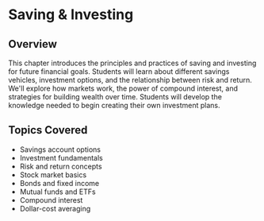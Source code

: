 # Saving & Investing

## Overview

This chapter introduces the principles and practices of saving and investing for future financial goals. Students will learn about different savings vehicles, investment options, and the relationship between risk and return. We'll explore how markets work, the power of compound interest, and strategies for building wealth over time. Students will develop the knowledge needed to begin creating their own investment plans.

## Topics Covered
- Savings account options
- Investment fundamentals
- Risk and return concepts
- Stock market basics
- Bonds and fixed income
- Mutual funds and ETFs
- Compound interest
- Dollar-cost averaging

